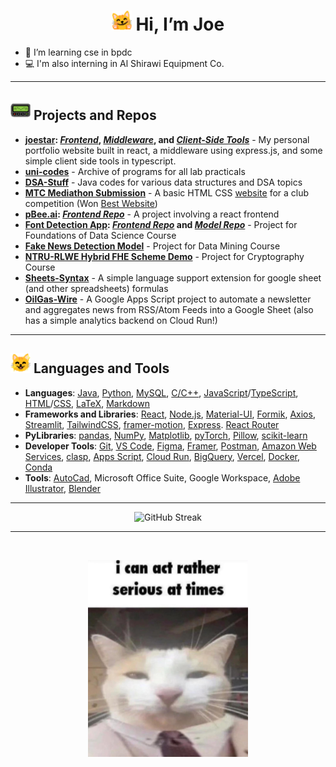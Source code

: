 <h1 align="center">
    <img
        src="https://raw.githubusercontent.com/joejo-joestar/joestar/5c0d47baa1b1bc02dace9f882fd2d6ba92e0e0db/src/assets/pixhi.png"
        alt="o7"
        width="32"
    />
    Hi, I’m Joe
</h1>
<!--- (joe mama) --->

- 🌱 I’m learning cse in bpdc
- 💻 I'm also interning in Al Shirawi Equipment Co.

---

<h2>
    <img
        src="https://raw.githubusercontent.com/joejo-joestar/joestar/8ad250ff86a6254c58bb2072f0dc163b48b1d5b5/src/assets/pixcontact.png"
        alt="projects"
        width="32"
    />
    Projects and Repos
</h2>

- **[joestar](https://joestar.is-a.dev): [*Frontend*](https://github.com/joejo-joestar/joestar), [*Middleware*](https://github.com/joejo-joestar/joestar-middleware), and [*Client-Side Tools*](https://github.com/joejo-joestar/joestar-tools)**  - My personal portfolio website built in react, a middleware using express.js, and some simple client side tools in typescript.
- **[uni-codes](https://github.com/joejo-joestar/uni-codes)** - Archive of programs for all lab practicals
- **[DSA-Stuff](https://github.com/joejo-joestar/DSA-Stuff)** - Java codes for various data structures and DSA topics
- **[MTC Mediathon Submission](https://github.com/SreenikethanI/Mediathon2024-Logitik)** - A basic HTML CSS [website](https://sreenikethani.github.io/Mediathon2024-Logitik) for a club competition (Won [Best Website](https://www.linkedin.com/posts/microsoft-tech-club_microsofttechclub-photography-webdev-activity-7241003189209055232-g2q4))
- **[pBee.ai](https://peebee.vercel.app): [*Frontend Repo*](https://github.com/joejo-joestar/pBee.ai-frontend)** - A project involving a react frontend
- **[Font Detection App](https://fontdetector.streamlit.app): [*Frontend Repo*](https://github.com/joejo-joestar/Font-Detection-App) and [*Model Repo*](https://github.com/SreenikethanI/Font-Detection-Model)** - Project for Foundations of Data Science Course
- **[Fake News Detection Model](https://github.com/joejo-joestar/FakeNews-Detection-Model)** - Project for Data Mining Course
- **[NTRU-RLWE Hybrid FHE Scheme Demo](https://github.com/joejo-joestar/NTRU-RLWE-Hybrid-Scheme)** - Project for Cryptography Course
- **[Sheets-Syntax](https://github.com/joejo-joestar/Sheets-Syntax)** - A simple language support extension for google sheet (and other spreadsheets) formulas
- **[OilGas-Wire](https://github.com/joejo-joestar/OilGas-Wire)** - A Google Apps Script project to automate a newsletter and aggregates news from RSS/Atom Feeds into a Google Sheet (also has a simple analytics backend on Cloud Run!)

---

<h2>
    <img
        src="https://raw.githubusercontent.com/joejo-joestar/joestar/8ad250ff86a6254c58bb2072f0dc163b48b1d5b5/src/assets/pixnow.png"
        alt="languages"
        width="32"
    />
    Languages and Tools
</h2>

- **Languages**: [Java](https://dev.java), [Python](https://www.python.org), [MySQL](https://www.mysql.com), [C/C++](https://www.cprogramming.com), [JavaScript](https://developer.mozilla.org/en-US/docs/Web/JavaScript)/[TypeScript](https://www.typescriptlang.org), [HTML](https://developer.mozilla.org/en-US/docs/Web/HTML)/[CSS](https://developer.mozilla.org/en-US/docs/Web/CSS), [LaTeX](https://www.latex-project.org), [Markdown](https://daringfireball.net/projects/markdown)
- **Frameworks and Libraries**: [React](https://reactjs.org), [Node.js](https://nodejs.org/en), [Material-UI](https://mui.com/material-ui), [Formik](https://formik.org), [Axios](https://axios-http.com), [Streamlit](https://streamlit.io), [TailwindCSS](https://tailwindcss.com), [framer-motion](https://motion.dev/docs/framer), [Express](https://expressjs.com). [React Router](https://reactrouter.com/home)
- **PyLibraries**: [pandas](https://pandas.pydata.org), [NumPy](https://numpy.org), [Matplotlib](https://matplotlib.org), [pyTorch](https://pytorch.org), [Pillow](https://pillow.readthedocs.io/en/stable), [scikit-learn](https://scikit-learn.org/stable)
- **Developer Tools**: [Git](https://git-scm.com), [VS Code](https://code.visualstudio.com), [Figma](https://www.figma.com), [Framer](https://www.framer.com), [Postman](https://postman.com), [Amazon Web Services](https://aws.amazon.com), [clasp](https://github.com/google/clasp), [Apps Script](https://developers.google.com/apps-script), [Cloud Run](https://cloud.google.com/run), [BigQuery](https://cloud.google.com/bigquery), [Vercel](https://vercel.com), [Docker](https://www.docker.com), [Conda](https://docs.conda.io/projects/conda/en/latest/user-guide/index.html)
- **Tools**: [AutoCad](https://www.autodesk.com/ae/products/autocad/overview), Microsoft Office Suite, Google Workspace, [Adobe Illustrator](https://www.adobe.com/in/products/illustrator.html), [Blender](https://www.blender.org)

---

<p align="center">
    <img src="https://streak-stats.demolab.com?user=joejo-joestar&theme=catppuccin-macchiato&hide_border=true&date_format=M%20j%5B%2C%20Y%5D&mode=weekly" alt="GitHub Streak" />
</p>

---

<br>

<p align="center">
    <img src="./assets/serious%20and%20professional.png" alt="Very Serious and Professional" title="Very Serious and Professional" width="256">
</p>

<!---
joejo-joestar/joejo-joestar is a ✨ special ✨ repository because its `README.md` (this file) appears on your GitHub profile.
You can click the Preview link to take a look at your changes.
> "[weli welo weli](https://youtu.be/QxYpiBlHr1w) 
> 🍄
> 😺
> 
>                 - alan walked

--->
